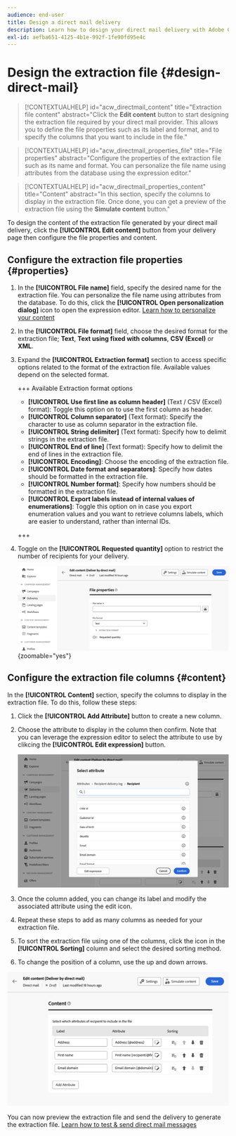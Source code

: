 ```yaml
---
audience: end-user
title: Design a direct mail delivery
description: Learn how to design your direct mail delivery with Adobe Campaign Web
exl-id: aefba651-4125-4b1e-992f-1fe90fd95e4c
---
```

# Design the extraction file {#design-direct-mail}

>[!CONTEXTUALHELP]
>id="acw_directmail_content"
>title="Extraction file content"
>abstract="Click the **Edit content** button to start designing the extraction file required by your direct mail provider. This allows you to define the file properties such as its label and format, and to specify the columns that you want to include in the file."

>[!CONTEXTUALHELP]
>id="acw_directmail_properties_file"
>title="File properties"
>abstract="Configure the properties of the extraction file such as its name and format. You can personalize the file name using attributes from the database using the expression editor."

>[!CONTEXTUALHELP]
>id="acw_directmail_properties_content"
>title="Content"
>abstract="In this section, specify the columns to display in the extraction file. Once done, you can get a preview of the extraction file using the **Simulate content** button."

To design the content of the extraction file generated by your direct mail delivery, click the **[!UICONTROL Edit content]** button from your delivery page then configure the file properties and content.

## Configure the extraction file properties {#properties}

1. In the **[!UICONTROL File name]** field, specify the desired name for the extraction file. You can personalize the file name using attributes from the database. To do this, click the **[!UICONTROL Open personalization dialog]** icon to open the expression editor. [Learn how to personalize your content](../personalization/personalize.md)

1. In the **[!UICONTROL File format]** field, choose the desired format for the extraction file; **Text**, **Text using fixed with columns**, **CSV (Excel)** or **XML**. 

1. Expand the **[!UICONTROL Extraction format]** section to access specific options related to the format of the extraction file. Available values depend on the selected format.

    +++ Available Extraction format options
    
    * **[!UICONTROL Use first line as column header]** (Text / CSV (Excel) format): Toggle this option on to use the first column as header.
    * **[!UICONTROL Column separator]** (Text format): Specify the character to use as column separator in the extraction file.
    * **[!UICONTROL String delimiter]** (Text format): Specify how to delimit strings in the extraction file.
    * **[!UICONTROL End of line]** (Text format): Specify how to delimit the end of lines in the extraction file.
    * **[!UICONTROL Encoding]**: Choose the encoding of the extraction file.
    * **[!UICONTROL Date format and separators]**: Specify how dates should be formatted in the extraction file.
    * **[!UICONTROL Number format]**: Specify how numbers should be formatted in the extraction file.
    * **[!UICONTROL Export labels instead of internal values of enumerations]**: Toggle this option on in case you export enumeration values and you want to retrieve columns labels, which are easier to understand, rather than internal IDs.

    +++

1. Toggle on the **[!UICONTROL Requested quantity]** option to restrict the number of recipients for your delivery.

    ![](assets/dm-content-details.png){zoomable="yes"}

## Configure the extraction file columns {#content}

In the **[!UICONTROL Content]** section, specify the columns to display in the extraction file. To do this, follow these steps:

1. Click the **[!UICONTROL Add Attribute]** button to create a new column.
1. Choose the attribute to display in the column then confirm. Note that you can leverage the expression editor to select the attribute to use by clikcing the **[!UICONTROL Edit expression]** button.

    ![](assets/dm-add-attribute.png)

1. Once the column added, you can change its label and modify the associated attribute using the edit icon.
1. Repeat these steps to add as many columns as needed for your extraction file.
1. To sort the extraction file using one of the columns, click the icon in the **[!UICONTROL Sorting]** column and select the desired sorting method.
1. To change the position of a column, use the up and down arrows.

![](assets/dm-content-attributes.png)

You can now preview the extraction file and send the delivery to generate the extraction file. [Learn how to test & send direct mail messages](send-direct-mail.md)
